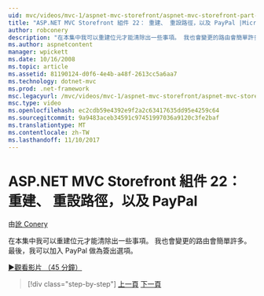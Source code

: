 ```yaml
---
uid: mvc/videos/mvc-1/aspnet-mvc-storefront/aspnet-mvc-storefront-part-22-restructuring-rerouting-and-paypal
title: "ASP.NET MVC Storefront 組件 22： 重建、 重設路徑，以及 PayPal |Microsoft 文件"
author: robconery
description: "在本集中我可以重建位元才能清除出一些事項。 我也會變更的路由會簡單許多。 最後，我將 PayPal 新增為簽出 optio..."
ms.author: aspnetcontent
manager: wpickett
ms.date: 10/16/2008
ms.topic: article
ms.assetid: 81190124-d0f6-4e4b-a48f-2613cc5a6aa7
ms.technology: dotnet-mvc
ms.prod: .net-framework
msc.legacyurl: /mvc/videos/mvc-1/aspnet-mvc-storefront/aspnet-mvc-storefront-part-22-restructuring-rerouting-and-paypal
msc.type: video
ms.openlocfilehash: ec2cdb59e4392e9f2a2c63417635dd95e4259c64
ms.sourcegitcommit: 9a9483aceb34591c97451997036a9120c3fe2baf
ms.translationtype: MT
ms.contentlocale: zh-TW
ms.lasthandoff: 11/10/2017
---
```

<a name="aspnet-mvc-storefront-part-22-restructuring-rerouting-and-paypal"></a>ASP.NET MVC Storefront 組件 22： 重建、 重設路徑，以及 PayPal
====================
由[訛 Conery](https://github.com/robconery)

在本集中我可以重建位元才能清除出一些事項。 我也會變更的路由會簡單許多。 最後，我可以加入 PayPal 做為簽出選項。

[&#9654;觀看影片 （45 分鐘）](https://channel9.msdn.com/Blogs/ASP-NET-Site-Videos/aspnet-mvc-storefront-part-22-restructuring-rerouting-and-paypal)

>[!div class="step-by-step"]
[上一頁](aspnet-mvc-storefront-part-21-order-manager-and-personalization.md)
[下一頁](aspnet-mvc-storefront-part-23-getting-started-with-domain-driven-design.md)
